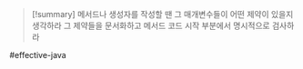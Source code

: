 
> [!summary] 
> 메서드나 생성자를 작성할 땐 그 매개변수들이 어떤 제약이 있을지 생각하라
> 그 제약들을 문서화하고 메서드 코드 시작 부분에서 명시적으로 검사하라



#effective-java 